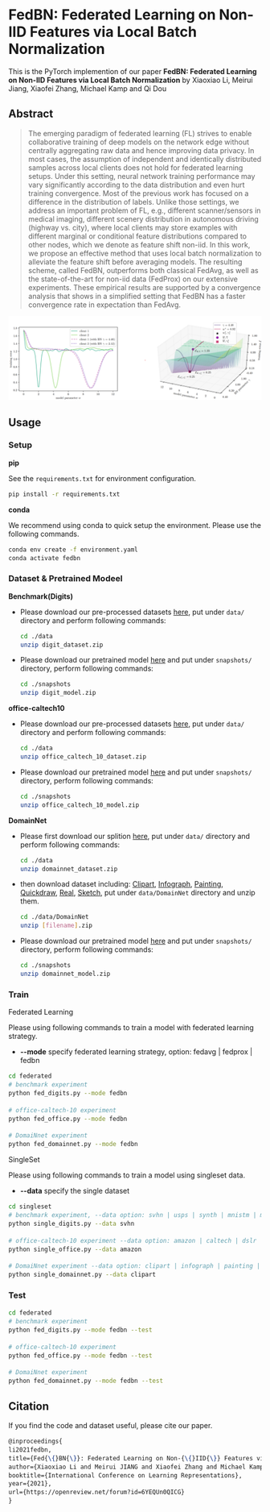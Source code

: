 # FedBN: Federated Learning on Non-IID Features via Local Batch Normalization
This is the PyTorch implemention of our paper **FedBN: Federated Learning on Non-IID Features via Local Batch Normalization** by Xiaoxiao Li, Meirui Jiang, Xiaofei Zhang, Michael Kamp and Qi Dou
## Abstract
> The emerging paradigm of federated learning (FL) strives to enable collaborative training of deep models on the network edge without centrally aggregating raw data and hence improving data privacy. In most cases, the assumption of independent and identically distributed samples across local clients does not hold for federated learning setups. Under this setting, neural network training performance may vary significantly according to the data distribution and even hurt training convergence. 
Most of the previous work has focused on a difference in the distribution of labels. Unlike those settings, we address an important problem of FL, e.g., different scanner/sensors in medical imaging, different scenery distribution in autonomous driving (highway vs. city), where local clients may store examples with different marginal or conditional feature distributions compared to other nodes, which we denote as feature shift non-iid.  In this work, we propose an effective method that uses local batch normalization to alleviate the feature shift before averaging models. The resulting scheme, called FedBN, outperforms both classical FedAvg, as well as the state-of-the-art for non-iid data (FedProx) on our extensive experiments. These empirical results are supported by a convergence analysis that shows in a simplified setting that FedBN has a faster convergence rate in expectation than FedAvg.

![avatar](./assets/illustration.png)
## Usage
### Setup
**pip**

See the `requirements.txt` for environment configuration. 
```bash
pip install -r requirements.txt
```
**conda**

We recommend using conda to quick setup the environment. Please use the following commands.
```bash
conda env create -f environment.yaml
conda activate fedbn
```
### Dataset & Pretrained Modeel
**Benchmark(Digits)**
- Please download our pre-processed datasets [here](https://drive.google.com/file/d/1moBE_ASD5vIOaU8ZHm_Nsj0KAfX5T0Sf/view?usp=sharing), put under `data/` directory and perform following commands:
    ```bash
    cd ./data
    unzip digit_dataset.zip
    ```
- Please download our pretrained model [here](https://drive.google.com/file/d/1fBZ_EcAcC0N0JdztYOPLvSkv1DT_avRA/view?usp=sharing) and put under `snapshots/` directory, perform following commands:
    ```bash
    cd ./snapshots
    unzip digit_model.zip
    ```
**office-caltech10**
- Please download our pre-processed datasets [here](https://drive.google.com/file/d/1gxhV5xRXQgC9AL4XexduH7hdxDng7bJ3/view?usp=sharing), put under `data/` directory and perform following commands:
    ```bash
    cd ./data
    unzip office_caltech_10_dataset.zip
    ```
- Please download our pretrained model [here](https://drive.google.com/file/d/1XeX8uhR67IWL72N4Wl67JatwLuhKb61a/view?usp=sharing) and put under `snapshots/` directory, perform following commands:
    ```bash
    cd ./snapshots
    unzip office_caltech_10_model.zip
    ```
**DomainNet**
- Please first download our splition [here](https://drive.google.com/file/d/1_dx2-YDdvnNlQ13DTgDnLoGvMZvMyccR/view?usp=sharing), put under `data/` directory and perform following commands:
    ```bash
    cd ./data
    unzip domainnet_dataset.zip
    ```
- then download dataset including: [Clipart](http://csr.bu.edu/ftp/visda/2019/multi-source/groundtruth/clipart.zip), [Infograph](http://csr.bu.edu/ftp/visda/2019/multi-source/infograph.zip), [Painting](http://csr.bu.edu/ftp/visda/2019/multi-source/groundtruth/painting.zip), [Quickdraw](http://csr.bu.edu/ftp/visda/2019/multi-source/quickdraw.zip), [Real](http://csr.bu.edu/ftp/visda/2019/multi-source/real.zip), [Sketch](http://csr.bu.edu/ftp/visda/2019/multi-source/sketch.zip), put under `data/DomainNet` directory and unzip them.
    ```bash
    cd ./data/DomainNet
    unzip [filename].zip
    ```
- Please download our pretrained model [here](https://drive.google.com/file/d/1kvqRQBFhQ9myP1ugET9XmHgvLvTIY7dC/view?usp=sharing) and put under `snapshots/` directory, perform following commands:
    ```bash
    cd ./snapshots
    unzip domainnet_model.zip
    ```

### Train
Federated Learning

Please using following commands to train a model with federated learning strategy.
- **--mode** specify federated learning strategy, option: fedavg | fedprox | fedbn 
```bash
cd federated
# benchmark experiment
python fed_digits.py --mode fedbn

# office-caltech-10 experiment
python fed_office.py --mode fedbn

# DomaiNnet experiment
python fed_domainnet.py --mode fedbn
```
SingleSet

Please using following commands to train a model using singleset data.
- **--data** specify the single dataset
```bash
cd singleset 
# benchmark experiment, --data option: svhn | usps | synth | mnistm | mnist
python single_digits.py --data svhn

# office-caltech-10 experiment --data option: amazon | caltech | dslr | webcam
python single_office.py --data amazon

# DomaiNnet experiment --data option: clipart | infograph | painting | quickdraw | real | sketch
python single_domainnet.py --data clipart
```

### Test

```bash
cd federated
# benchmark experiment
python fed_digits.py --mode fedbn --test

# office-caltech-10 experiment
python fed_office.py --mode fedbn --test

# DomaiNnet experiment
python fed_domainnet.py --mode fedbn --test
```

## Citation
If you find the code and dataset useful, please cite our paper.
```latex
@inproceedings{
li2021fedbn,
title={Fed{\{}BN{\}}: Federated Learning on Non-{\{}IID{\}} Features via Local Batch Normalization},
author={Xiaoxiao Li and Meirui JIANG and Xiaofei Zhang and Michael Kamp and Qi Dou},
booktitle={International Conference on Learning Representations},
year={2021},
url={https://openreview.net/forum?id=6YEQUn0QICG}
}
```